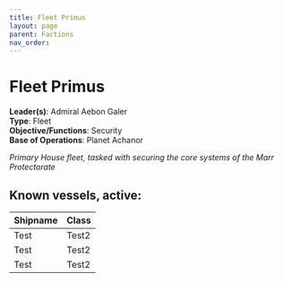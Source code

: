 ```yaml
---
title: Fleet Primus
layout: page
parent: Factions
nav_order: 
---
```

# Fleet Primus

**Leader(s)**: Admiral Aebon Galer  
**Type**: Fleet  
**Objective/Functions**: Security  
**Base of Operations**: Planet Achanor  

*Primary House fleet, tasked with securing the core systems of the Marr Protectorate*

## Known vessels, active:

| Shipname | Class |
| -------- | ----- |
| Test | Test2 |
| Test | Test2 |
| Test | Test2 |


